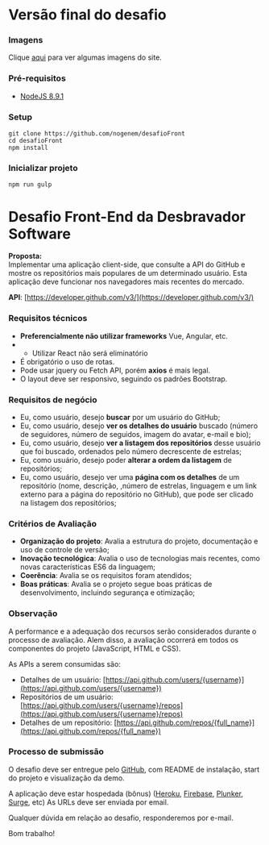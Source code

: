 # Versão final do desafio

### Imagens

Clique [aqui](https://imgur.com/a/yReGY) para ver algumas imagens do site.

### Pré-requisitos

* [NodeJS 8.9.1](https://nodejs.org/en/)

### Setup

```shell
git clone https://github.com/nogenem/desafioFront
cd desafioFront
npm install
```

### Inicializar projeto

```shell
npm run gulp
```

# Desafio Front-End da Desbravador Software

**Proposta:**  
Implementar uma aplicação client-side, que consulte a API do GitHub e mostre os repositórios mais populares de um determinado usuário. Esta aplicação deve funcionar nos navegadores mais recentes do mercado.

**API**: [https://developer.github.com/v3/](https://developer.github.com/v3/)

### **Requisitos técnicos** ###
* **Preferencialmente não utilizar frameworks** Vue, Angular, etc.
* * Utilizar React não será eliminatório
* É obrigatório o uso de rotas.
* Pode usar jquery ou Fetch API, porém **axios** é mais legal.
* O layout deve ser responsivo, seguindo os padrões Bootstrap.

### **Requisitos de negócio** ###

* Eu, como usuário, desejo **buscar** por um usuário do GitHub;
* Eu, como usuário, desejo **ver os detalhes do usuário** buscado (número de seguidores, número de seguidos, imagem do avatar, e-mail e bio);
* Eu, como usuário, desejo **ver a listagem dos repositórios** desse usuário que foi buscado, ordenados pelo número decrescente de estrelas;
* Eu, como usuário, desejo poder **alterar a ordem da listagem** de repositórios;
* Eu, como usuário, desejo ver uma **página com os detalhes** de um repositório (nome, descrição, ,número de estrelas, linguagem e um link externo para a página do repositório no GitHub), que pode ser clicado na listagem dos repositórios;

### **Critérios de Avaliação** ###

* **Organização do projeto**: Avalia a estrutura do projeto, documentação e uso de controle de versão;
* **Inovação tecnológica**: Avalia o uso de tecnologias mais recentes, como novas características ES6 da linguagem;
* **Coerência**: Avalia se os requisitos foram atendidos;
* **Boas práticas**: Avalia se o projeto segue boas práticas de desenvolvimento, incluindo segurança e otimização;


### **Observação** ###
A performance e a adequação dos recursos serão considerados durante o processo de avaliação. Alem disso, a avaliação ocorrerá em todos os componentes do projeto (JavaScript, HTML e CSS).

As APIs a serem consumidas são:
* Detalhes de um usuário: [https://api.github.com/users/{username}](https://api.github.com/users/{username})
* Repositórios de um usuário: [https://api.github.com/users/{username}/repos](https://api.github.com/users/{username}/repos)
* Detalhes de um repositório: [https://api.github.com/repos/{full_name}](https://api.github.com/repos/{full_name})

### **Processo de submissão** ###

O desafio deve ser entregue pelo [GitHub](http://github.com/), com README de instalação, start do projeto e visualização da demo.

A aplicação deve estar hospedada (bônus) ([Heroku](https://www.heroku.com/), [Firebase](https://www.firebase.com/), [Plunker](https://plnkr.co/), [Surge](http://surge.sh/), etc) As URLs deve ser enviada por email.

Qualquer dúvida em relação ao desafio, responderemos por e-mail.

Bom trabalho!
